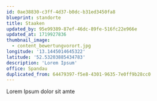 ```yaml
---
id: 0ae38830-c3ff-4d37-b0dc-b31ed3450fa8
blueprint: standorte
title: Staaken
updated_by: 95e99389-87ef-46dc-89fe-516fc22e966e
updated_at: 1719927836
thumbnail_image:
  - content_bewertungvorort.jpg
longitude: '13.1445014645322'
latitude: '52.53203885434783'
description: 'Lorem Ipsum'
office: Spandau
duplicated_from: 64479397-f5e8-4301-9635-7e0ff9b28cc0
---
```

Lorem Ipsum dolor sit amte